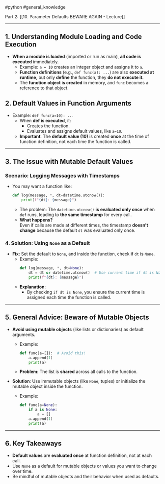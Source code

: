 #python #general_knowledge 

Part 2: [[10. Parameter Defaults BEWARE AGAIN - Lecture]]

---
## 1. **Understanding Module Loading and Code Execution**
- **When a module is loaded** (imported or run as main), **all code is executed** immediately.
  - Example: `a = 10` creates an integer object and assigns it to `a`.
  - **Function definitions** (e.g., `def func(a): ...`) are also **executed at runtime**, but only **define** the function, they **do not execute it**.
  - The **function object is created** in memory, and `func` becomes a reference to that object.

## 2. **Default Values in Function Arguments**
- Example: `def func(a=10): ...`
  - When **def is executed**, it:
    - Creates the function.
    - Evaluates and assigns default values, like `a=10`.
  - **Important**: The **default value (10)** is created **once** at the time of function definition, not each time the function is called.

---

## 3. **The Issue with Mutable Default Values**
### Scenario: Logging Messages with Timestamps
- You may want a function like:
  ```python
  def log(message, *, dt=datetime.utcnow()):
      print(f"{dt}: {message}")
  ```
  - The problem: The `datetime.utcnow()` **is evaluated only once** when `def` runs, leading to **the same timestamp** for every call.
  - **What happens?**  
    Even if calls are made at different times, the timestamp **doesn't change** because the default `dt` was evaluated only once.

### 4. **Solution: Using `None` as a Default**
- **Fix**: Set the default to `None`, and inside the function, check if `dt` is `None`.
  - Example:
    ```python
    def log(message, *, dt=None):
        dt = dt or datetime.utcnow()  # Use current time if dt is None
        print(f"{dt}: {message}")
    ```
  - **Explanation**: 
    - By checking `if dt is None`, you ensure the current time is assigned each time the function is called.

---

## 5. **General Advice: Beware of Mutable Objects**
- **Avoid using mutable objects** (like lists or dictionaries) as default arguments.
  - Example:
    ```python
    def func(a=[]):  # Avoid this!
        a.append(1)
        print(a)
    ```
  - **Problem**: The list is **shared** across all calls to the function.

- **Solution**: Use immutable objects (like `None`, tuples) or initialize the mutable object inside the function.
  - Example:
    ```python
    def func(a=None):
        if a is None:
            a = []
        a.append(1)
        print(a)
    ```

---

## 6. **Key Takeaways**
- **Default values** are **evaluated once** at function definition, not at each call.
- Use `None` as a default for mutable objects or values you want to change over time.
- Be mindful of mutable objects and their behavior when used as defaults.
